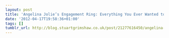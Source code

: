 ```yaml
---
layout: post
title: 'Angelina Jolie’s Engagement Ring: Everything You Ever Wanted to Know'
date: '2012-04-17T19:58:36+01:00'
tags: []
tumblr_url: http://blog.stuartgrimshaw.co.uk/post/21277616450/angelina-jolies-engagement-ring-everything-you
---
```

